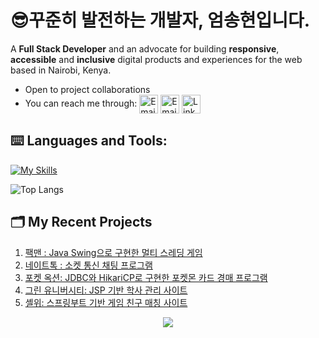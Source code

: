# 😎꾸준히 발전하는 개발자, 엄송현입니다.  

A **Full Stack Developer**  and an advocate for building **responsive**, **accessible** and **inclusive** digital products and experiences for the web based in Nairobi, Kenya. 
- Open to project collaborations
- You can reach me through: <a href="https://whatsthatsound.tistory.com/" title="Portfolio"><img alt="Email"  src="https://img.shields.io/badge/website-f59042?style=for-the-badge&logo=About.me&logoColor=white" height="30" align="center"/></a> <a href="mailto:greenery3699@gmail.com" title="Email"><img alt="Email" src="https://img.shields.io/badge/Gmail-D14836?style=for-the-badge&logo=gmail&logoColor=white" height="30" align="center"/></a> <a href="https://www.linkedin.com/in/%EC%86%A1%ED%98%84-%EC%97%84-ba715132b/"><img  alt="LinkedIn" title="LinkedIn" src="https://img.shields.io/static/v1?message=LinkedIn&logo=linkedin&label=&color=0077B5&logoColor=white&labelColor=&style=for-the-badge" height="30" align="center" /></a> 


## ⌨️ **Languages and Tools:**  
[![My Skills](https://skillicons.dev/icons?i=html,css,js,git,discord,eclipse,gradle,java,MySQL,spring,github,vscode,postman)](#)

![Top Langs](https://github-readme-stats.vercel.app/api/top-langs/?username=Greenery367&layout=compact)

 
## 🗂️ My Recent Projects 

 1. [팩맨 : Java Swing으로 구현한 멀티 스레딩 게임](https://github.com/LOSTANA/Pacwhat)
 2. [네이트톡 : 소켓 통신 채팅 프로그램](https://github.com/Greenery367/makeChat)
 3. [포켓 옥션: JDBC와 HikariCP로 구현한 포켓몬 카드 경매 프로그램](https://github.com/junsoo186/card_auction_project)
 4. [그린 유니버시티: JSP 기반 학사 관리 사이트](https://github.com/BHbae/green_university)
 5. [셸위: 스프링부트 기반 게임 친구 매칭 사이트](https://github.com/Greenery367/shallwe_project)


<p align="center">
     <img src="https://capsule-render.vercel.app/api?type=waving&color=gradient&height=100&section=footer"/>
</p>

